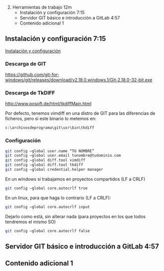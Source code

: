 2. Herramientas de trabajo 12m
   * Instalación y configuración 7:15 
   * Servidor GIT básico e introducción a GitLab 4:57 
   * Contenido adicional 1
   
   
## Instalación y configuración 7:15 

[Instalación y configuración](pdfs/Herrramientas_de_trabajo.pdf)

### Descarga de GIT

https://github.com/git-for-windows/git/releases/download/v2.18.0.windows.1/Git-2.18.0-32-bit.exe

### Descarga de TkDIFF

http://www.posoft.de/html/tkdiffMain.html

Por defecto, tenemos vimdiff en una distro de GIT para las diferencias de ficheros, pero si este binario lo metemos en:

```sh
c:\archivosdeprograma\git\usr\bin\tkdiff
```

### Configuración

```sh
git config —global user.name “TU NOMBRE”
git config —global user.email tunombre@tudominio.com
git config —global diff.tool vimdiff
git config —global diff.tool tkdiff
git config —global credential.helper manager
```

En un windows si trabajamos en proyectos compartidos (LF a CRLF)

```sh
git config —global core.autocrlf true
```

En un linux, para que haga lo contrario (LF a CRLF):

```sh
git config —global core.autocrlf input
```

Dejarlo como está, sin alterar nada (para proyectos en los que todos tendremos el mismo SO)

```sh
git config —global core.autocrlf false
```

## Servidor GIT básico e introducción a GitLab 4:57 

## Contenido adicional 1   
